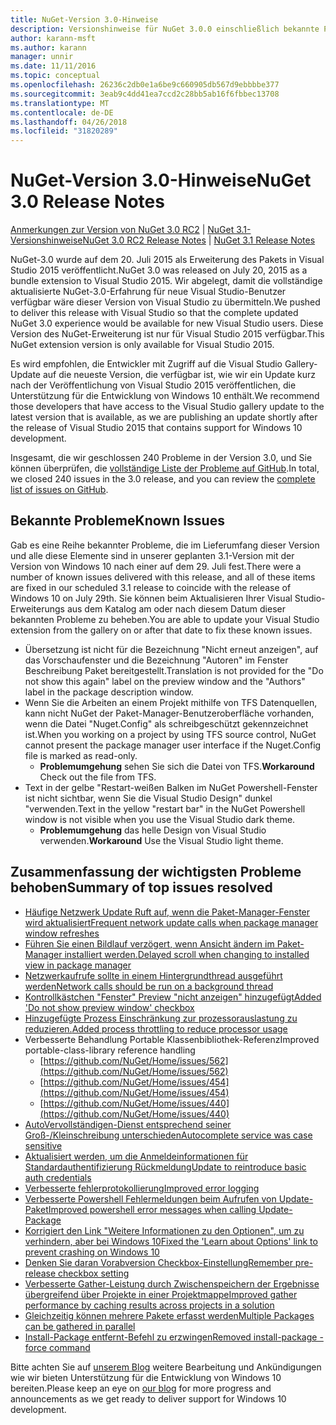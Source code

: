 ```yaml
---
title: NuGet-Version 3.0-Hinweise
description: Versionshinweise für NuGet 3.0.0 einschließlich bekannte Probleme, Fehlerbehebungen, Funktionen und Archivierung von dcrs Design.
author: karann-msft
ms.author: karann
manager: unnir
ms.date: 11/11/2016
ms.topic: conceptual
ms.openlocfilehash: 26236c2db0e1a6be9c660905db567d9ebbbbe377
ms.sourcegitcommit: 3eab9c4dd41ea7ccd2c28bb5ab16f6fbbec13708
ms.translationtype: MT
ms.contentlocale: de-DE
ms.lasthandoff: 04/26/2018
ms.locfileid: "31820289"
---
```

# <a name="nuget-30-release-notes"></a><span data-ttu-id="684ba-103">NuGet-Version 3.0-Hinweise</span><span class="sxs-lookup"><span data-stu-id="684ba-103">NuGet 3.0 Release Notes</span></span>

<span data-ttu-id="684ba-104">[Anmerkungen zur Version von NuGet 3.0 RC2](../release-notes/nuget-3.0-RC2.md) | [NuGet 3.1-Versionshinweise](../release-notes/nuget-3.1.md)</span><span class="sxs-lookup"><span data-stu-id="684ba-104">[NuGet 3.0 RC2 Release Notes](../release-notes/nuget-3.0-RC2.md) | [NuGet 3.1 Release Notes](../release-notes/nuget-3.1.md)</span></span>

<span data-ttu-id="684ba-105">NuGet-3.0 wurde auf dem 20. Juli 2015 als Erweiterung des Pakets in Visual Studio 2015 veröffentlicht.</span><span class="sxs-lookup"><span data-stu-id="684ba-105">NuGet 3.0 was released on July 20, 2015 as a bundle extension to Visual Studio 2015.</span></span> <span data-ttu-id="684ba-106">Wir abgelegt, damit die vollständige aktualisierte NuGet-3.0-Erfahrung für neue Visual Studio-Benutzer verfügbar wäre dieser Version von Visual Studio zu übermitteln.</span><span class="sxs-lookup"><span data-stu-id="684ba-106">We pushed to deliver this release with Visual Studio so that the complete updated NuGet 3.0 experience would be available for new Visual Studio users.</span></span> <span data-ttu-id="684ba-107">Diese Version des NuGet-Erweiterung ist nur für Visual Studio 2015 verfügbar.</span><span class="sxs-lookup"><span data-stu-id="684ba-107">This NuGet extension version is only available for Visual Studio 2015.</span></span>

<span data-ttu-id="684ba-108">Es wird empfohlen, die Entwickler mit Zugriff auf die Visual Studio Gallery-Update auf die neueste Version, die verfügbar ist, wie wir ein Update kurz nach der Veröffentlichung von Visual Studio 2015 veröffentlichen, die Unterstützung für die Entwicklung von Windows 10 enthält.</span><span class="sxs-lookup"><span data-stu-id="684ba-108">We recommend those developers that have access to the Visual Studio gallery update to the latest version that is available, as we are publishing an update shortly after the release of Visual Studio 2015 that contains support for Windows 10 development.</span></span>

<span data-ttu-id="684ba-109">Insgesamt, die wir geschlossen 240 Probleme in der Version 3.0, und Sie können überprüfen, die [vollständige Liste der Probleme auf GitHub](https://github.com/NuGet/Home/issues?q=milestone%3A3.0.0-RTM+is%3Aclosed).</span><span class="sxs-lookup"><span data-stu-id="684ba-109">In total, we closed 240 issues in the 3.0 release, and you can review the [complete list of issues on GitHub](https://github.com/NuGet/Home/issues?q=milestone%3A3.0.0-RTM+is%3Aclosed).</span></span>

## <a name="known-issues"></a><span data-ttu-id="684ba-110">Bekannte Probleme</span><span class="sxs-lookup"><span data-stu-id="684ba-110">Known Issues</span></span>

<span data-ttu-id="684ba-111">Gab es eine Reihe bekannter Probleme, die im Lieferumfang dieser Version und alle diese Elemente sind in unserer geplanten 3.1-Version mit der Version von Windows 10 nach einer auf dem 29. Juli fest.</span><span class="sxs-lookup"><span data-stu-id="684ba-111">There were a number of known issues delivered with this release, and all of these items are fixed in our scheduled 3.1 release to coincide with the release of Windows 10 on July 29th.</span></span>  <span data-ttu-id="684ba-112">Sie können beim Aktualisieren Ihrer Visual Studio-Erweiterungs aus dem Katalog am oder nach diesem Datum dieser bekannten Probleme zu beheben.</span><span class="sxs-lookup"><span data-stu-id="684ba-112">You are able to update your Visual Studio extension from the gallery on or after that date to fix these known issues.</span></span>

*  <span data-ttu-id="684ba-113">Übersetzung ist nicht für die Bezeichnung "Nicht erneut anzeigen", auf das Vorschaufenster und die Bezeichnung "Autoren" im Fenster Beschreibung Paket bereitgestellt.</span><span class="sxs-lookup"><span data-stu-id="684ba-113">Translation is not provided for the "Do not show this again" label on the preview window and the "Authors" label in the package description window.</span></span>
*  <span data-ttu-id="684ba-114">Wenn Sie die Arbeiten an einem Projekt mithilfe von TFS Datenquellen, kann nicht NuGet der Paket-Manager-Benutzeroberfläche vorhanden, wenn die Datei "Nuget.Config" als schreibgeschützt gekennzeichnet ist.</span><span class="sxs-lookup"><span data-stu-id="684ba-114">When you working on a project by using TFS source control, NuGet cannot present the package manager user interface if the Nuget.Config file is marked as read-only.</span></span>
   * <span data-ttu-id="684ba-115">**Problemumgehung** sehen Sie sich die Datei von TFS.</span><span class="sxs-lookup"><span data-stu-id="684ba-115">**Workaround** Check out the file from TFS.</span></span>
*  <span data-ttu-id="684ba-116">Text in der gelbe "Restart-weißen Balken im NuGet Powershell-Fenster ist nicht sichtbar, wenn Sie die Visual Studio Design" dunkel "verwenden.</span><span class="sxs-lookup"><span data-stu-id="684ba-116">Text in the yellow "restart bar" in the NuGet Powershell window is not visible when you use the Visual Studio dark theme.</span></span>
   * <span data-ttu-id="684ba-117">**Problemumgehung** das helle Design von Visual Studio verwenden.</span><span class="sxs-lookup"><span data-stu-id="684ba-117">**Workaround** Use the Visual Studio light theme.</span></span>


## <a name="summary-of-top-issues-resolved"></a><span data-ttu-id="684ba-118">Zusammenfassung der wichtigsten Probleme behoben</span><span class="sxs-lookup"><span data-stu-id="684ba-118">Summary of top issues resolved</span></span>

* [<span data-ttu-id="684ba-119">Häufige Netzwerk Update Ruft auf, wenn die Paket-Manager-Fenster wird aktualisiert</span><span class="sxs-lookup"><span data-stu-id="684ba-119">Frequent network update calls when package manager window refreshes</span></span>](https://github.com/NuGet/Home/issues/515)
* [<span data-ttu-id="684ba-120">Führen Sie einen Bildlauf verzögert, wenn Ansicht ändern im Paket-Manager installiert werden.</span><span class="sxs-lookup"><span data-stu-id="684ba-120">Delayed scroll when changing to installed view in package manager</span></span>](https://github.com/NuGet/Home/issues/519)
* [<span data-ttu-id="684ba-121">Netzwerkaufrufe sollte in einem Hintergrundthread ausgeführt werden</span><span class="sxs-lookup"><span data-stu-id="684ba-121">Network calls should be run on a background thread</span></span>](https://github.com/NuGet/Home/issues/516)
* [<span data-ttu-id="684ba-122">Kontrollkästchen "Fenster" Preview "nicht anzeigen" hinzugefügt</span><span class="sxs-lookup"><span data-stu-id="684ba-122">Added 'Do not show preview window' checkbox</span></span>](https://github.com/NuGet/Home/issues/566)
* [<span data-ttu-id="684ba-123">Hinzugefügte Prozess Einschränkung zur prozessorauslastung zu reduzieren.</span><span class="sxs-lookup"><span data-stu-id="684ba-123">Added process throttling to reduce processor usage</span></span>](https://github.com/NuGet/Home/issues/356)
* <span data-ttu-id="684ba-124">Verbesserte Behandlung Portable Klassenbibliothek-Referenz</span><span class="sxs-lookup"><span data-stu-id="684ba-124">Improved portable-class-library reference handling</span></span>
    * [https://github.com/NuGet/Home/issues/562](https://github.com/NuGet/Home/issues/562)
    * [https://github.com/NuGet/Home/issues/454](https://github.com/NuGet/Home/issues/454)
    * [https://github.com/NuGet/Home/issues/440](https://github.com/NuGet/Home/issues/440)
* [<span data-ttu-id="684ba-125">AutoVervollständigen-Dienst entsprechend seiner Groß-/Kleinschreibung unterschieden</span><span class="sxs-lookup"><span data-stu-id="684ba-125">Autocomplete service was case sensitive</span></span>](https://github.com/NuGet/Home/issues/198)
* [<span data-ttu-id="684ba-126">Aktualisiert werden, um die Anmeldeinformationen für Standardauthentifizierung Rückmeldung</span><span class="sxs-lookup"><span data-stu-id="684ba-126">Update to reintroduce basic auth credentials</span></span>](https://github.com/NuGet/Home/issues/456)
* [<span data-ttu-id="684ba-127">Verbesserte fehlerprotokollierung</span><span class="sxs-lookup"><span data-stu-id="684ba-127">Improved error logging</span></span>](https://github.com/NuGet/Home/issues/407)
* [<span data-ttu-id="684ba-128">Verbesserte Powershell Fehlermeldungen beim Aufrufen von Update-Paket</span><span class="sxs-lookup"><span data-stu-id="684ba-128">Improved powershell error messages when calling Update-Package</span></span>](https://github.com/NuGet/Home/issues/5)
* [<span data-ttu-id="684ba-129">Korrigiert den Link "Weitere Informationen zu den Optionen", um zu verhindern, aber bei Windows 10</span><span class="sxs-lookup"><span data-stu-id="684ba-129">Fixed the 'Learn about Options' link to prevent crashing on Windows 10</span></span>](https://github.com/NuGet/Home/issues/822)
* [<span data-ttu-id="684ba-130">Denken Sie daran Vorabversion Checkbox-Einstellung</span><span class="sxs-lookup"><span data-stu-id="684ba-130">Remember pre-release checkbox setting</span></span>](https://github.com/NuGet/Home/issues/732)
* [<span data-ttu-id="684ba-131">Verbesserte Gather-Leistung durch Zwischenspeichern der Ergebnisse übergreifend über Projekte in einer Projektmappe</span><span class="sxs-lookup"><span data-stu-id="684ba-131">Improved gather performance by caching results across projects in a solution</span></span>](https://github.com/NuGet/Home/issues/721)
* [<span data-ttu-id="684ba-132">Gleichzeitig können mehrere Pakete erfasst werden</span><span class="sxs-lookup"><span data-stu-id="684ba-132">Multiple Packages can be gathered in parallel</span></span>](https://github.com/NuGet/Home/issues/713)
* [<span data-ttu-id="684ba-133">Install-Package entfernt-Befehl zu erzwingen</span><span class="sxs-lookup"><span data-stu-id="684ba-133">Removed install-package -force command</span></span>](https://github.com/NuGet/Home/issues/697)

<span data-ttu-id="684ba-134">Bitte achten Sie auf [unserem Blog](http://blog.nuget.org) weitere Bearbeitung und Ankündigungen wie wir bieten Unterstützung für die Entwicklung von Windows 10 bereiten.</span><span class="sxs-lookup"><span data-stu-id="684ba-134">Please keep an eye on [our blog](http://blog.nuget.org) for more progress and announcements as we get ready to deliver support for Windows 10 development.</span></span>